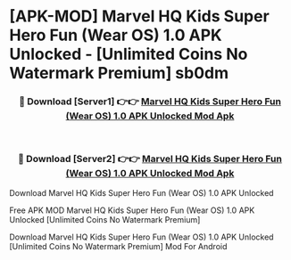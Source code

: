 # [APK-MOD] Marvel HQ  Kids Super Hero Fun (Wear OS) 1.0 APK Unlocked - [Unlimited Coins No Watermark Premium] sb0dm



<div align="center">
<h3>🔴 Download [Server1] 👉👉 <a href="https://momento.my/?title=Marvel_HQ__Kids_Super_Hero_Fun_(Wear_OS)_1.0_APK_Unlocked">Marvel HQ  Kids Super Hero Fun (Wear OS) 1.0 APK Unlocked Mod Apk</a></h3><br>

<h3>🔴 Download [Server2] 👉👉 <a href="https://momento.my/?title=Marvel_HQ__Kids_Super_Hero_Fun_(Wear_OS)_1.0_APK_Unlocked">Marvel HQ  Kids Super Hero Fun (Wear OS) 1.0 APK Unlocked Mod Apk</a></h3>
</div>



Download Marvel HQ  Kids Super Hero Fun (Wear OS) 1.0 APK Unlocked 

Free APK MOD Marvel HQ  Kids Super Hero Fun (Wear OS) 1.0 APK Unlocked [Unlimited Coins No Watermark Premium]

Download Marvel HQ  Kids Super Hero Fun (Wear OS) 1.0 APK Unlocked [Unlimited Coins No Watermark Premium] Mod For Android
